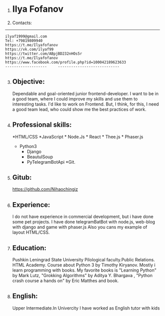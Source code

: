 
1.   Ilya Fofanov
     ============
2.  Contacts:
    
  -------------------     ----------------------------
    ilyaf1999@gmail.com
    Tel: +79819809940
    https://t.me/Ilyafofanov
    https://vk.com/ilyaf99
    https://twitter.com/ABpjBD232nHOs5r
    https://t.me/Ilyafofanov
    https://www.facebook.com/profile.php?id=100042189623633
    -------------------     ----------------------------
3.  Objective:
    ----------
    Dependable and goal-oriented junior frontend-developer. I want to be in a good team, where I could improve my skills and use them to interesting tasks. I'd like to work on       Frontend. But, I think, for this, I need a good team lead, who could show me the best practices of work.
4.  Professional skills:
    ----------
    *HTML/CSS
    *JavaScript
    	* Node.Js
    	* React
    	* Thee.js
    	* Phaser.js
	* Python3
	    * Django
	    * BeautulSoup
	    * PyTelegramBotApi
	*Git.  
5.  Gitub:
    ----------
    https://github.com/Nihaochingiz

6.  Experience:
    ----------
    I do not have experience in commercial development, but i have done some pet projects. I have done telegramBatBot with node.js, web-blog with django and game with phaser.js     Also you cans my example of layout HTML/CSS. 
 7. Education:
    ----------
    Pushkin Leningrad State University
    Pilological faculty.Public Relations.
    HTML Academy. Course about Python 3 by Timothy Kiryanov. Mostly i learn programming with books. My favorite books is "Learning Python" by Mark Lutz, "Grokking Algorithms" by     Aditya Y. Bhargava , "Python crash course a hands on" by Eric Matthes and book.
 8. English:
    ----------
    Upper Intermediate.In Univercity I have worked as English tutor with kids
    



  
  
  	

 
